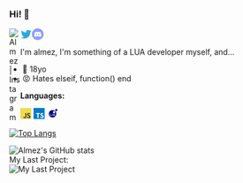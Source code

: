 ### Hi! 👋
<a href="https://instagram.com/serhatalmez">
  <img align="left" alt="Almez | Instagram" width="20px" src="https://upload.wikimedia.org/wikipedia/commons/e/e7/Instagram_logo_2016.svg" />
</a>
<a href="https://twitter.com/serhatalmezz">
  <img align="left" alt="Almez | Twitter" width="21px" src="https://raw.githubusercontent.com/serhatalmez/serhatalmez/main/assets/twitter.svg" />
</a>
<a href="https://discord.gg/2Np9bJW2m9">
  <img align="left" alt="Almez Discord" width="21px" src="https://raw.githubusercontent.com/serhatalmez/serhatalmez/main/assets/discord-round.svg" />
</a>
<br>
<br>
I'm almez, I'm something of a LUA developer myself, and...

- 🔭 18yo
- 😡 Hates elseif, function() end

**Languages:**  

<code><img height="20" src="https://raw.githubusercontent.com/github/explore/80688e429a7d4ef2fca1e82350fe8e3517d3494d/topics/javascript/javascript.png"></code>
<code><img height="20" src="https://raw.githubusercontent.com/github/explore/80688e429a7d4ef2fca1e82350fe8e3517d3494d/topics/typescript/typescript.png"></code>
<code><img height="20" src="https://raw.githubusercontent.com/github/explore/80688e429a7d4ef2fca1e82350fe8e3517d3494d/topics/lua/lua.png"></code>

[![Top Langs](https://github-readme-stats.vercel.app/api/top-langs/?username=serhatalmez&layout=compact&langs_count=10&theme=radical)](https://github.com/anuraghazra/github-readme-stats)

![Almez's GitHub stats](https://github-readme-stats.vercel.app/api?username=serhatalmez&show_icons=true&theme=radical)
<br>
My Last Project:
<br>
<img alt="My Last Project" src="https://media.discordapp.net/attachments/783339867680669727/859054213036245042/unknown.png" />
